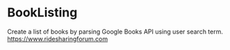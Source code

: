 # BookListing
Create a list of books by parsing Google Books API using user search term.
https://www.ridesharingforum.com
